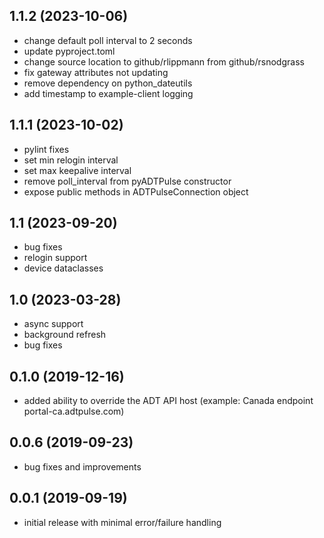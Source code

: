 ## 1.1.2 (2023-10-06)

* change default poll interval to 2 seconds
* update pyproject.toml
* change source location to github/rlippmann from github/rsnodgrass
* fix gateway attributes not updating
* remove dependency on python_dateutils
* add timestamp to example-client logging

## 1.1.1 (2023-10-02)

* pylint fixes
* set min relogin interval
* set max keepalive interval
* remove poll_interval from pyADTPulse constructor
* expose public methods in ADTPulseConnection object

## 1.1 (2023-09-20)

* bug fixes
* relogin support
* device dataclasses

## 1.0 (2023-03-28)

* async support
* background refresh
* bug fixes

## 0.1.0 (2019-12-16)

* added ability to override the ADT API host (example: Canada endpoint portal-ca.adtpulse.com)

## 0.0.6 (2019-09-23)

* bug fixes and improvements

## 0.0.1 (2019-09-19)

* initial release with minimal error/failure handling
